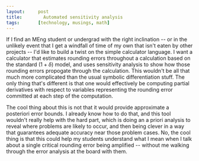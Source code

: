 ```yaml
---
layout:     post
title:        Automated sensitivity analysis
tags:       [technology, musings, math]
---
```


If I find an MEng student or undergrad with the right inclination --
or in the unlikely event that I get a windfall of time of my own that
isn't eaten by other projects -- I'd like to build a twist on the
simple calculator language.  I want a calculator that estimates
rounding errors throughout a calculation based on the standard
$(1+\delta)$ model, and uses sensitivity analysis to show how those
rounding errors propogate through the calculation.  This wouldn't be
all that much more complicated than the usual symbolic differentiation
stuff.  The only thing that's different is that one would effectively
be computing partial derivatives with respect to variables
representing the rounding error committed at each step of the
computation.

The cool thing about this is not that it would provide approximate a
posteriori error bounds.  I already know how to do that, and this tool
wouldn't really help with the hard part, which is doing an a priori
analysis to reveal where problems are likely to occur, and then being
clever in a way that guarantees adequate accuracy near those problem
cases.  No, the cool thing is that this could help my students
understand what I mean when I talk about a single critical rounding
error being amplified -- without me walking through the error analysis
at the board with them.
